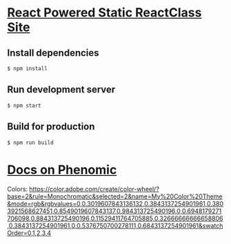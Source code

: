 # [React Powered Static ReactClass Site](https://reactclass.com)

## Install dependencies

```console
$ npm install
```

## Run development server

```console
$ npm start
```

## Build for production

```console
$ npm run build
```

# [Docs on Phenomic](https://phenomic.io/docs/usage/)


Colors: https://color.adobe.com/create/color-wheel/?base=2&rule=Monochromatic&selected=2&name=My%20Color%20Theme&mode=rgb&rgbvalues=0,0.3019607843136132,0.3843137254901961,0.3803921568627451,0.8549019607843137,0.984313725490196,0,0.6948179271706098,0.884313725490196,0.11529411764705885,0.32666666666658806,0.3843137254901961,0,0.5376750700278111,0.6843137254901961&swatchOrder=0,1,2,3,4